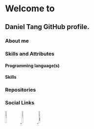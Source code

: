 # Welcome to
## Daniel Tang GitHub profile.

### About me

### Skills and Attributes
#### Programming language(s)
#### Skills

### Repositories

### Social Links

<a href="https://www.twitch.tv/ramposa">
  <img src="https://upload.wikimedia.org/wikipedia/commons/2/26/Twitch_logo.svg" alt="Twitch.tv/Ramposa" width="10%">
</a> 
<a href="https://www.youtube.com/channel/UC_UyoHjGERkept-r2Jdxwwg?view_as=subscriber">
  <img src="https://upload.wikimedia.org/wikipedia/commons/e/e1/Logo_of_YouTube_%282015-2017%29.svg" alt="YouTube" width="10%">
</a>
<a href="https://www.linkedin.com/in/danieltangeuw/">
  <img src="https://logos-world.net/linkedin-logo/" alt="LinkedIn" width="10%">
</a>
